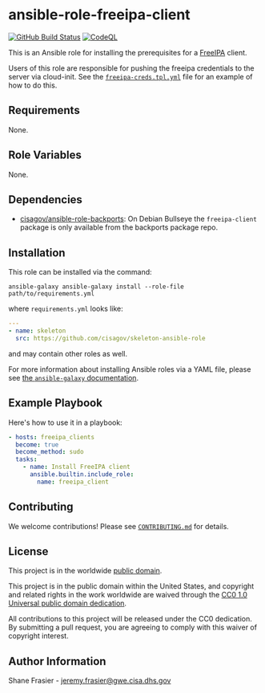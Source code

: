# ansible-role-freeipa-client #

[![GitHub Build Status](https://github.com/cisagov/ansible-role-freeipa-client/workflows/build/badge.svg)](https://github.com/cisagov/ansible-role-freeipa-client/actions)
[![CodeQL](https://github.com/cisagov/ansible-role-freeipa-client/workflows/CodeQL/badge.svg)](https://github.com/cisagov/ansible-role-freeipa-client/actions/workflows/codeql-analysis.yml)

This is an Ansible role for installing the prerequisites for a
[FreeIPA](https://www.freeipa.org) client.

Users of this role are responsible for pushing the freeipa credentials
to the server via cloud-init.  See the
[`freeipa-creds.tpl.yml`](files/freeipa-creds.tpl.yml)
file for an example of how to do this.

## Requirements ##

None.

## Role Variables ##

None.

<!--
| Variable | Description | Default | Required |
|----------|-------------|---------|----------|
| optional_variable | Describe its purpose. | `default_value` | No |
| required_variable | Describe its purpose. | n/a | Yes |
-->

## Dependencies ##

- [cisagov/ansible-role-backports](https://github.com/cisagov/ansible-role-backports):
  On Debian Bullseye the `freeipa-client` package is only available
  from the backports package repo.

## Installation ##

This role can be installed via the command:

```console
ansible-galaxy ansible-galaxy install --role-file path/to/requirements.yml
```

where `requirements.yml` looks like:

```yaml
---
- name: skeleton
  src: https://github.com/cisagov/skeleton-ansible-role
```

and may contain other roles as well.

For more information about installing Ansible roles via a YAML file,
please see [the `ansible-galaxy`
documentation](https://docs.ansible.com/ansible/latest/galaxy/user_guide.html#installing-multiple-roles-from-a-file).

## Example Playbook ##

Here's how to use it in a playbook:

```yaml
- hosts: freeipa_clients
  become: true
  become_method: sudo
  tasks:
    - name: Install FreeIPA client
      ansible.builtin.include_role:
        name: freeipa_client
```

## Contributing ##

We welcome contributions!  Please see [`CONTRIBUTING.md`](CONTRIBUTING.md) for
details.

## License ##

This project is in the worldwide [public domain](LICENSE).

This project is in the public domain within the United States, and
copyright and related rights in the work worldwide are waived through
the [CC0 1.0 Universal public domain
dedication](https://creativecommons.org/publicdomain/zero/1.0/).

All contributions to this project will be released under the CC0
dedication. By submitting a pull request, you are agreeing to comply
with this waiver of copyright interest.

## Author Information ##

Shane Frasier - <jeremy.frasier@gwe.cisa.dhs.gov>
